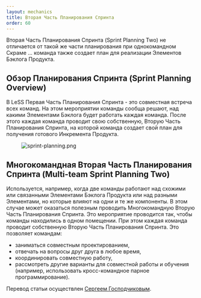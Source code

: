 ```yaml
---
layout: mechanics
title: Вторая Часть Планирования Спринта
order: 60
---
```


Вторая Часть Планирования Спринта (Sprint Planning Two) не отличается от такой же части планирования при однокомандном Скраме ... команда также создает план для реализации Элементов Бэклога Продукта.

## Обзор Планирования Спринта (Sprint Planning Overview)

В LeSS Первая Часть Планирования Спринта - это совместная встреча всех команд. На этом мероприятии команды сообща решают, над какими Элементами Бэклога будет работать каждая команда. После этого каждая команда проводит свою собственную, Вторую Часть Планирования Спринта, на которой команда создает свой план для получения готового Инкремента Продукта.

<figure>
  <img src="/img/framework/sprint-planning.png" alt="sprint-planning.png">
</figure>

## Многокомандная Вторая Часть Планирования Спринта (Multi-team Sprint Planning Two)

Используется, например, когда две команды работают над схожими или связанными Элементами Бэклога Продукта или над разными Элементами, но которые влияют на одни и те же компоненты. В этом случае может оказаться полезным проводить Многокомандную Вторую Часть Планирования Спринта. Это мероприятие проводится так, чтобы команды находились в одном помещении. При этом каждая команда проводит собственную Вторую Часть Планирования Спринта. Это позволяет командам:

* заниматься совместным проектированием,
* отвечать на вопросы друг друга в любое время,
* координировать совместную работу,
* рассмотреть другие варианты для совместной работы и обучения (например, использовать кросс-командное парное программирование).

Перевод статьи осуществлен [Сергеем Господчиковым](https://less.works/ru/profiles/sergey-gospodchikov).
